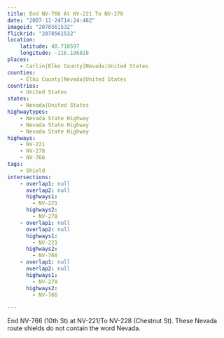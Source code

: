 ```yaml
---
title: End NV-766 At NV-221 To NV-278
date: "2007-11-24T14:24:48Z"
imageid: "2078561532"
flickrid: "2078561532"
location:
    latitude: 40.718597
    longitude: -116.106818
places:
    - Carlin|Elko County|Nevada|United States
counties:
    - Elko County|Nevada|United States
countries:
    - United States
states:
    - Nevada|United States
highwaytypes:
    - Nevada State Highway
    - Nevada State Highway
    - Nevada State Highway
highways:
    - NV-221
    - NV-278
    - NV-766
tags:
    - Shield
intersections:
    - overlap1: null
      overlap2: null
      highways1:
        - NV-221
      highways2:
        - NV-278
    - overlap1: null
      overlap2: null
      highways1:
        - NV-221
      highways2:
        - NV-766
    - overlap1: null
      overlap2: null
      highways1:
        - NV-278
      highways2:
        - NV-766

---
```

End NV-766 (10th St) at NV-221/To NV-228 (Chestnut St).  These Nevada route shields do not contain the word Nevada.